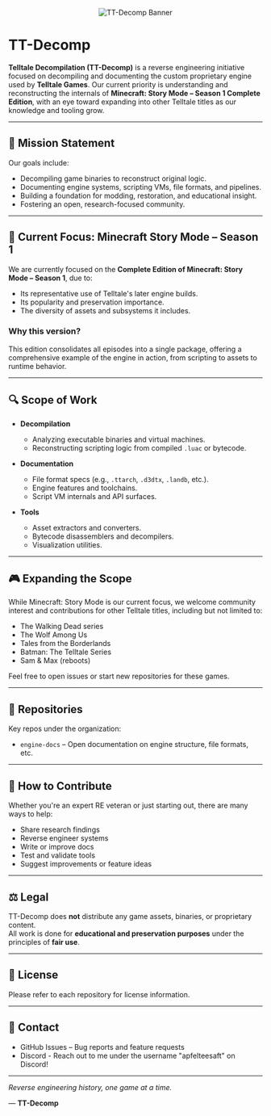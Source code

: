 <!-- Banner Placeholder -->
<p align="center">
  <img src="https://github.com/user-attachments/assets/2175f7f9-7d55-470d-9c62-964f1ede66d1" alt="TT-Decomp Banner" />
</p>

# TT-Decomp

**Telltale Decompilation (TT-Decomp)** is a reverse engineering initiative focused on decompiling and documenting the custom proprietary engine used by **Telltale Games**. Our current priority is understanding and reconstructing the internals of **Minecraft: Story Mode – Season 1 Complete Edition**, with an eye toward expanding into other Telltale titles as our knowledge and tooling grow.

---

## 🎯 Mission Statement

Our goals include:
- Decompiling game binaries to reconstruct original logic.
- Documenting engine systems, scripting VMs, file formats, and pipelines.
- Building a foundation for modding, restoration, and educational insight.
- Fostering an open, research-focused community.

---

## 📌 Current Focus: Minecraft Story Mode – Season 1

We are currently focused on the **Complete Edition of Minecraft: Story Mode – Season 1**, due to:
- Its representative use of Telltale's later engine builds.
- Its popularity and preservation importance.
- The diversity of assets and subsystems it includes.

### Why this version?
This edition consolidates all episodes into a single package, offering a comprehensive example of the engine in action, from scripting to assets to runtime behavior.

---

## 🔍 Scope of Work

- **Decompilation**
  - Analyzing executable binaries and virtual machines.
  - Reconstructing scripting logic from compiled `.luac` or bytecode.

- **Documentation**
  - File format specs (e.g., `.ttarch`, `.d3dtx`, `.landb`, etc.).
  - Engine features and toolchains.
  - Script VM internals and API surfaces.

- **Tools**
  - Asset extractors and converters.
  - Bytecode disassemblers and decompilers.
  - Visualization utilities.

---

## 🎮 Expanding the Scope

While Minecraft: Story Mode is our current focus, we welcome community interest and contributions for other Telltale titles, including but not limited to:

- The Walking Dead series
- The Wolf Among Us
- Tales from the Borderlands
- Batman: The Telltale Series
- Sam & Max (reboots)

Feel free to open issues or start new repositories for these games.

---

## 📂 Repositories

Key repos under the organization:

- `engine-docs` – Open documentation on engine structure, file formats, etc.

---

## 🤝 How to Contribute

Whether you're an expert RE veteran or just starting out, there are many ways to help:

- Share research findings
- Reverse engineer systems
- Write or improve docs
- Test and validate tools
- Suggest improvements or feature ideas

---

## ⚖️ Legal

TT-Decomp does **not** distribute any game assets, binaries, or proprietary content.  
All work is done for **educational and preservation purposes** under the principles of **fair use**.

---

## 📜 License

Please refer to each repository for license information.

---

## 💬 Contact

- GitHub Issues – Bug reports and feature requests
- Discord - Reach out to me under the username "apfelteesaft" on Discord!

---

*Reverse engineering history, one game at a time.*

—
**TT-Decomp**
